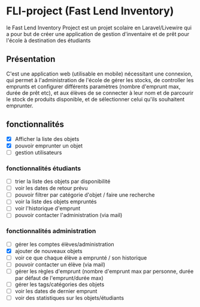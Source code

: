 # FLI-project (Fast Lend Inventory)
 le Fast Lend Inventory Project est un projet scolaire en Laravel/Livewire qui a pour but de créer une application de gestion d'inventaire et de prêt pour l'école à destination des étudiants
 
 ## Présentation
 
C'est une application web (utilisable en mobile) nécessitant une connexion, qui permet à l'administration de l'école de gérer les stocks, de controller les emprunts et configurer différents paramètres (nombre d'emprunt max, durée de prêt etc), et aux élèves de se connecter à leur nom et de parcourir le stock de produits disponible, et de sélectionner celui qu'ils souhaitent emprunter.

## fonctionnalités
- [x] Afficher la liste des objets
- [x] pouvoir emprunter un objet
- [ ] gestion utilisateurs

### fonctionnalités étudiants
- [ ] trier la liste des objets par disponibilité
- [ ] voir les dates de retour prévu 
- [ ] pouvoir filtrer par catégorie d'objet / faire une recherche
- [ ] voir la liste des objets empruntés 
- [ ] voir l'historique d'emprunt
- [ ] pouvoir contacter l'administration (via mail) 

### fonctionnalités administration
- [ ] gérer les comptes élèves/administration
- [x] ajouter de nouveaux objets
- [ ] voir ce que chaque élève a emprunté / son historique
- [ ] pouvoir contacter un élève (via mail)
- [ ] gérer les règles d'emprunt (nombre d'emprunt max par personne, durée par défaut de l'emprunt/durée max)
- [ ] gérer les tags/catégories des objets
- [ ] voir les dates de dernier emprunt
- [ ] voir des statistiques sur les objets/étudiants
